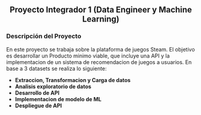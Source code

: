 <div style="text-align: center;">
  <h2>Proyecto Integrador 1 (Data Engineer y Machine Learning)</h2>
</div>


### Descripción del Proyecto
En este proyecto se trabaja sobre la plataforma de juegos Steam. El objetivo es desarrollar un Producto minimo viable, que incluye una API y la implementacion de un sistema de recomendacion de juegos a usuarios.
En base a 3 datasets se realiza lo siguiente:

- **Extraccion, Transformacion y Carga de datos**
- **Analisis exploratorio de datos**
- **Desarrollo de API**
- **Implementacion de modelo de ML**
- **Despliegue de API**

